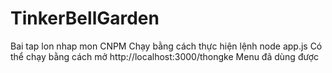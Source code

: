 # TinkerBellGarden
 Bai tap lon nhap mon CNPM
 Chạy bằng cách thực hiện lệnh node app.js
 Có thể chạy bằng cách mở http://localhost:3000/thongke
 Menu đã dùng được
